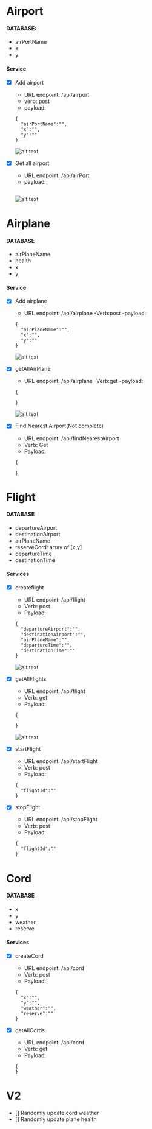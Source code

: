 # Airport

#### DATABASE:

- airPortName
- x
- y

#### Service

- [x] Add airport

  - URL endpoint: /api/airport
  - verb: post
  - payload:

  ```
  {
    "airPortName":"",
    "x":"",
    "y":""
  }
  ```

  ![alt text](/img/image.png)

- [x] Get all airport

  - URL endpoint: /api/airPort
  - payload:

  ```

  ```

  ![alt text](/img/image2.png)

# Airplane

#### DATABASE

- airPlaneName
- health
- x
- y

#### Service

- [x] Add airplane
  - URL endpoint: /api/airplane
    -Verb:post
    -payload:
  ```
  {
    "airPlaneName":"",
    "x":"",
    "y":""
  }
  ```
  ![alt text](/img/image3.png)
- [x] getAllAirPlane

  - URL endpoint: /api/airplane
    -Verb:get
    -payload:

  ```
  {

  }
  ```

  ![alt text](/img/image4.png)

- [x] Find Nearest Airport(Not complete)

  - URL endpoint: /api/findNearestAirport
  - Verb: Get
  - Payload:

  ```
  {

  }
  ```

# Flight

#### DATABASE

- departureAirport
- destinationAirport
- airPlaneName
- reserveCord: array of [x,y]
- departureTime
- destinationTime

#### Services

- [x] createflight

  - URL endpoint: /api/flight
  - Verb: post
  - Payload:

  ```
  {
    "departureAirport":"",
    "destinationAirport":"",
    "airPlaneName":"",
    "departureTime":"",
    "destinationTime":""
  }

  ```

  ![alt text](/img/image6.png)

- [x] getAllFlights

  - URL endpoint: /api/flight
  - Verb: get
  - Payload:

  ```
  {

  }
  ```

  ![alt text](/img/image7.png)

- [x] startFlight

  - URL endpoint: /api/startFlight
  - Verb: post
  - Payload:

  ```
  {
    "flightId":""
  }

  ```

- [x] stopFlight

  - URL endpoint: /api/stopFlight
  - Verb: post
  - Payload:

  ```
  {
    "flightId":""
  }

  ```

# Cord

#### DATABASE

- x
- y
- weather
- reserve

#### Services

- [x] createCord

  - URL endpoint: /api/cord
  - Verb: post
  - Payload:

  ```
  {
    "x":"",
    "y":"",
    "weather":"",
    "reserve":""
  }

  ```

- [x] getAllCords

  - URL endpoint: /api/cord
  - Verb: get
  - Payload:

  ```
  {
  }

  ```

# V2

- [] Randomly update cord weather
- [] Randomly update plane health
